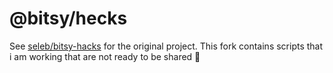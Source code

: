 # @bitsy/hecks

See [seleb/bitsy-hacks](https://github.com/seleb/bitsy-hacks) for the original project. This fork contains scripts that i am working that are not ready to be shared 🤫

